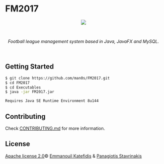 # FM2017
<p align="center">
   <img src="https://i.imgur.com/IV175PU.jpg">
</p>
<br>
<i>
<p align="center">
  Football league management system based in Java, JavaFX and MySQL.
</p>
</i>
<br>

## Getting Started

```bash
$ git clone https://github.com/man0s/FM2017.git
$ cd FM2017
$ cd Executables
$ java -jar FM2017.jar

Requires Java SE Runtime Environment 8u144
```

## Contributing

Check [CONTRIBUTING.md](CONTRIBUTING.md) for more information.

## License

[Apache license 2.0](LICENSE)© <a href="https://github.com/man0s">Emmanouil Katefidis</a> & <a href="https://github.com/Pan0sSt">Panagiotis Stavrinakis</a>
